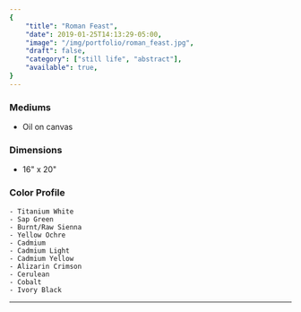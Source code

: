```yaml
---
{
    "title": "Roman Feast",
    "date": 2019-01-25T14:13:29-05:00,
    "image": "/img/portfolio/roman_feast.jpg",
    "draft": false,
	"category": ["still life", "abstract"],
	"available": true,
}
---
```


### Mediums
- Oil on canvas

### Dimensions
- 16" x 20"

### Color Profile
    - Titanium White
	- Sap Green
	- Burnt/Raw Sienna
	- Yellow Ochre
	- Cadmium
	- Cadmium Light
	- Cadmium Yellow
	- Alizarin Crimson
	- Cerulean 
	- Cobalt 
	- Ivory Black


---